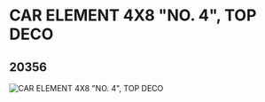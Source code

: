 # CAR ELEMENT 4X8 "NO. 4", TOP DECO
## 20356
![CAR ELEMENT 4X8 "NO. 4", TOP DECO](https://lc-www-live-s.legocdn.com/media/bricks/5/2/6104604.jpg)